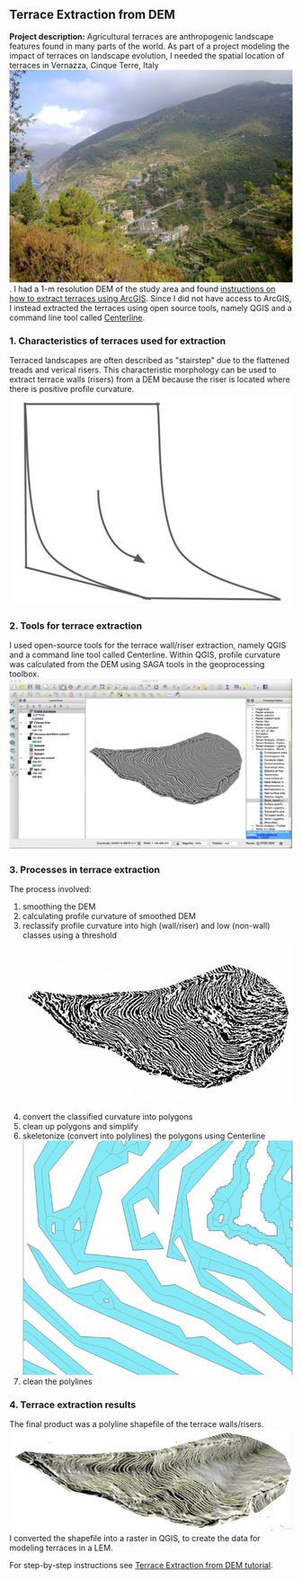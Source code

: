 ## Terrace Extraction from DEM

**Project description:** Agricultural terraces are anthropogenic landscape features found in many parts of the world. As part of a project modeling the impact of terraces on landscape evolution, I needed the spatial location of terraces in Vernazza, Cinque Terre, Italy ![](images/VernazzaTerraces.jpg?raw=true). I had a 1-m resolution DEM of the study area and found [instructions on how to extract terraces using ArcGIS](https://www.researchgate.net/post/How_to_detect_extract_in_GIS_field_boundaries_walls_on_the_basis_of_DEM_and_SLOPE_raster). Since I did not have access to ArcGIS, I instead extracted the terraces using open source tools, namely QGIS and a command line tool called [Centerline](https://github.com/fitodic/centerline).

### 1. Characteristics of terraces used for extraction

Terraced landscapes are often described as "stairstep" due to the flattened treads and verical risers. This characteristic morphology can be used to extract terrace walls (risers) from a DEM because the riser is located where there is positive profile curvature. <img src="images/ProfileCurvature.png?raw=true"/>

### 2. Tools for terrace extraction

I used open-source tools for the terrace wall/riser extraction, namely QGIS and a command line tool called Centerline. Within QGIS, profile curvature was calculated from the DEM using SAGA tools in the geoprocessing toolbox. <img src="images/CalcProfileCurvature.png?raw=true"/>

### 3. Processes in terrace extraction

The process involved:
1. smoothing the DEM
2. calculating profile curvature of smoothed DEM
3. reclassify profile curvature into high (wall/riser) and low (non-wall) classes using a threshold <img src="images/HighLowCurvature.png?raw=true"/>
4. convert the classified curvature into polygons
5. clean up polygons and simplify
6. skeletonize (convert into polylines) the polygons using Centerline <img src="images/SkeletonizePolygons.png?raw=true"/>
7. clean the polylines

### 4. Terrace extraction results
The final product was a polyline shapefile of the terrace walls/risers. <img src="images/extracedTerraceWalls.png?raw=true"/> I converted the shapefile into a raster in QGIS, to create the data for modeling terraces in a LEM.

For step-by-step instructions see [Terrace Extraction from DEM tutorial](/pdf/extract-terraces-DEM.pdf).
